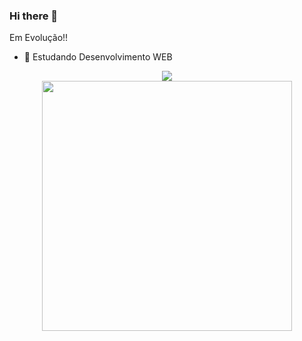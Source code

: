 ### Hi there 👋

Em Evolução!! 


<!-- -->



- 🌱 Estudando Desenvolvimento WEB 


<div align="center">
  <a href="https://github.com/DGCruz">
  <img height="auto"  src="https://github-readme-stats.vercel.app/api?username=DGCruz&show_icons=true&theme=radical&include_all_commits=true&count_private=true"/></br>
    <img height="auto" width="400px" src="https://github-readme-stats.vercel.app/api/top-langs/?username=DGCruz&layout=compact&langs_count=7&theme=radical"/>

</div>


<!--
**DGCruz/DGCruz** is a ✨ _special_ ✨ repository because its `README.md` (this file) appears on your GitHub profile.

Here are some ideas to get you started:

- 🔭 I’m currently working on ...
- 🌱 I’m currently learning ...
- 👯 I’m looking to collaborate on ...
- 🤔 I’m looking for help with ...
- 💬 Ask me about ...
- 📫 How to reach me: ...
- 😄 Pronouns: ...
- ⚡ Fun fact: ...
-->
